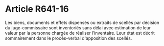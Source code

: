 # Article R641-16

Les biens, documents et effets dispensés ou extraits de scellés par décision du juge-commissaire sont inventoriés sans délai avec estimation de leur valeur par la personne chargée de réaliser l'inventaire. Leur état est décrit sommairement dans le procès-verbal d'apposition des scellés.